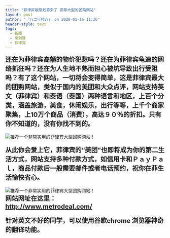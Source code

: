 ```yaml
---
title: "菲律宾版聚划算来了 推荐大型的团购网站"
layout: post
author: "「八二年拉菲」 on 2020-01-16 11:26"
header-style: text
tags:
  - 新闻
  - 聚划算
  - 菲律宾
---
```


<span style="font-size: 20px;"><strong>还在为菲律宾高额的物价犯愁吗？还在为菲律宾龟速的网络抓狂吗？还在为人生地不熟而担心被坑导致出行受阻吗？</strong></span><strong style="font-size: 20px;">有了这个网站，一切将会变得简单，</strong><strong style="font-size: 20px;">这是菲律宾最大的团购网站，类似于国内的美团和大众点评，网站支持英文（菲律宾）和泰语（泰国）两种语言和地区，上百个分类，涵盖旅游，美食，休闲娱乐，出行等等，上千个商家聚集，上10万个商品（消费），高达９０％的折扣。只有你不知道的，没有你找不到的。</strong>
<br>
<br>
<img src="http://images.feileyuan.com/images/ueditor/202001161126000008.jpg" title="推荐一个非常实用的菲律宾大型团购网站！" alt="推荐一个非常实用的菲律宾大型团购网站！">
<br>
<br>
<span style="font-size: 20px;"><strong>从此你会爱上它，菲律宾的“美团”也即将成为你的第二生活方式，</strong></span><strong style="font-size: 20px;">网站支持多种付款方式，如信用卡和ＰａｙＰａｌ，商品付款后一般需要邮件或者电话预约，祝你在菲生活愉快省心。</strong>
<strong style="font-size: 20px;"><br></strong>
<br>
<img src="http://images.feileyuan.com/images/ueditor/202001161126000022.jpg" title="推荐一个非常实用的菲律宾大型团购网站！" alt="推荐一个非常实用的菲律宾大型团购网站！">
<br>
<strong style="font-size: 20px;">网站网址在这里：</strong>
<br>
<span style="font-size: 20px;"><strong>http://www.metrodeal.com/</strong></span>
<br>
<br>
<strong style="font-size: 20px;">针对英文不好的同学，可以使用谷歌chrome 浏览器神奇的翻译功能。</strong><br>
<br>

